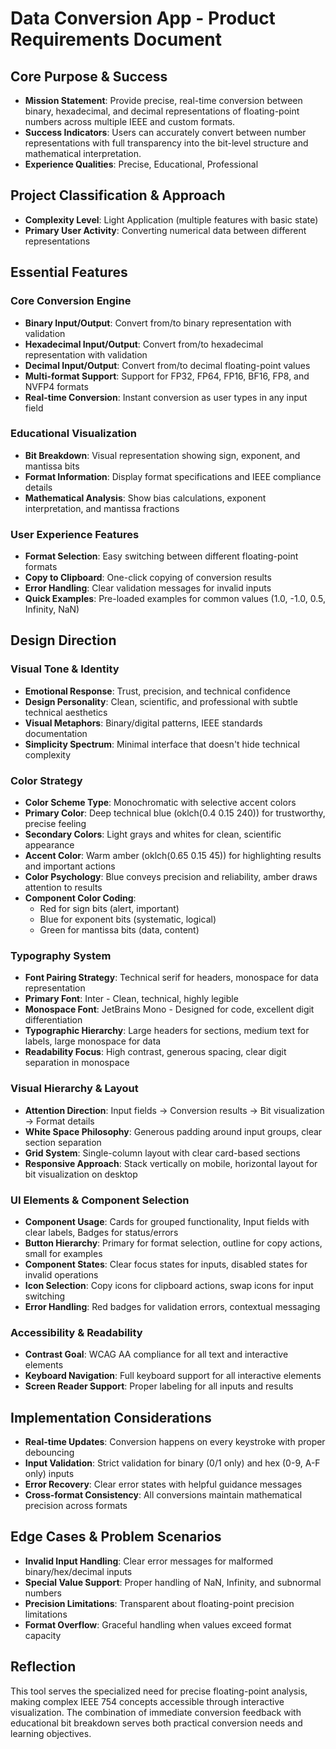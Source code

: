 # Data Conversion App - Product Requirements Document

## Core Purpose & Success
- **Mission Statement**: Provide precise, real-time conversion between binary, hexadecimal, and decimal representations of floating-point numbers across multiple IEEE and custom formats.
- **Success Indicators**: Users can accurately convert between number representations with full transparency into the bit-level structure and mathematical interpretation.
- **Experience Qualities**: Precise, Educational, Professional

## Project Classification & Approach
- **Complexity Level**: Light Application (multiple features with basic state)
- **Primary User Activity**: Converting numerical data between different representations

## Essential Features

### Core Conversion Engine
- **Binary Input/Output**: Convert from/to binary representation with validation
- **Hexadecimal Input/Output**: Convert from/to hexadecimal representation with validation
- **Decimal Input/Output**: Convert from/to decimal floating-point values
- **Multi-format Support**: Support for FP32, FP64, FP16, BF16, FP8, and NVFP4 formats
- **Real-time Conversion**: Instant conversion as user types in any input field

### Educational Visualization
- **Bit Breakdown**: Visual representation showing sign, exponent, and mantissa bits
- **Format Information**: Display format specifications and IEEE compliance details
- **Mathematical Analysis**: Show bias calculations, exponent interpretation, and mantissa fractions

### User Experience Features
- **Format Selection**: Easy switching between different floating-point formats
- **Copy to Clipboard**: One-click copying of conversion results
- **Error Handling**: Clear validation messages for invalid inputs
- **Quick Examples**: Pre-loaded examples for common values (1.0, -1.0, 0.5, Infinity, NaN)

## Design Direction

### Visual Tone & Identity
- **Emotional Response**: Trust, precision, and technical confidence
- **Design Personality**: Clean, scientific, and professional with subtle technical aesthetics
- **Visual Metaphors**: Binary/digital patterns, IEEE standards documentation
- **Simplicity Spectrum**: Minimal interface that doesn't hide technical complexity

### Color Strategy
- **Color Scheme Type**: Monochromatic with selective accent colors
- **Primary Color**: Deep technical blue (oklch(0.4 0.15 240)) for trustworthy, precise feeling
- **Secondary Colors**: Light grays and whites for clean, scientific appearance
- **Accent Color**: Warm amber (oklch(0.65 0.15 45)) for highlighting results and important actions
- **Color Psychology**: Blue conveys precision and reliability, amber draws attention to results
- **Component Color Coding**: 
  - Red for sign bits (alert, important)
  - Blue for exponent bits (systematic, logical)
  - Green for mantissa bits (data, content)

### Typography System
- **Font Pairing Strategy**: Technical serif for headers, monospace for data representation
- **Primary Font**: Inter - Clean, technical, highly legible
- **Monospace Font**: JetBrains Mono - Designed for code, excellent digit differentiation
- **Typographic Hierarchy**: Large headers for sections, medium text for labels, large monospace for data
- **Readability Focus**: High contrast, generous spacing, clear digit separation in monospace

### Visual Hierarchy & Layout
- **Attention Direction**: Input fields → Conversion results → Bit visualization → Format details
- **White Space Philosophy**: Generous padding around input groups, clear section separation
- **Grid System**: Single-column layout with clear card-based sections
- **Responsive Approach**: Stack vertically on mobile, horizontal layout for bit visualization on desktop

### UI Elements & Component Selection
- **Component Usage**: Cards for grouped functionality, Input fields with clear labels, Badges for status/errors
- **Button Hierarchy**: Primary for format selection, outline for copy actions, small for examples
- **Component States**: Clear focus states for inputs, disabled states for invalid operations
- **Icon Selection**: Copy icons for clipboard actions, swap icons for input switching
- **Error Handling**: Red badges for validation errors, contextual messaging

### Accessibility & Readability
- **Contrast Goal**: WCAG AA compliance for all text and interactive elements
- **Keyboard Navigation**: Full keyboard support for all interactive elements
- **Screen Reader Support**: Proper labeling for all inputs and results

## Implementation Considerations
- **Real-time Updates**: Conversion happens on every keystroke with proper debouncing
- **Input Validation**: Strict validation for binary (0/1 only) and hex (0-9, A-F only) inputs
- **Error Recovery**: Clear error states with helpful guidance messages
- **Cross-format Consistency**: All conversions maintain mathematical precision across formats

## Edge Cases & Problem Scenarios
- **Invalid Input Handling**: Clear error messages for malformed binary/hex/decimal inputs
- **Special Value Support**: Proper handling of NaN, Infinity, and subnormal numbers
- **Precision Limitations**: Transparent about floating-point precision limitations
- **Format Overflow**: Graceful handling when values exceed format capacity

## Reflection
This tool serves the specialized need for precise floating-point analysis, making complex IEEE 754 concepts accessible through interactive visualization. The combination of immediate conversion feedback with educational bit breakdown serves both practical conversion needs and learning objectives.
